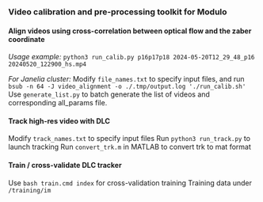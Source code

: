### Video calibration and pre-processing toolkit for Modulo

#### Align videos using cross-correlation between optical flow and the zaber coordinate
*Usage example:*
`python3 run_calib.py p16p17p18 2024-05-20T12_29_48_p16 20240520_122900_hs.mp4`

*For Janelia cluster:*
Modify `file_names.txt` to specify input files, and run `bsub -n 64 -J video_alignment -o ./.tmp/output.log './run_calib.sh'`
Use `generate_list.py` to batch generate the list of videos and corresponding all_params file.

#### Track high-res video with DLC
Modify `track_names.txt` to specify input files
Run `python3 run_track.py` to launch tracking
Run `convert_trk.m` in MATLAB to convert trk to mat format

#### Train / cross-validate DLC tracker
Use `bash train.cmd index` for cross-validation training
Training data under `/training/im`
